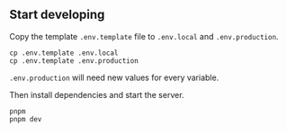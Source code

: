 ## Start developing

Copy the template `.env.template` file to `.env.local` and `.env.production`.

```shell
cp .env.template .env.local
cp .env.template .env.production
```

`.env.production` will need new values for every variable.

Then install dependencies and start the server.

```shell
pnpm
pnpm dev
```
